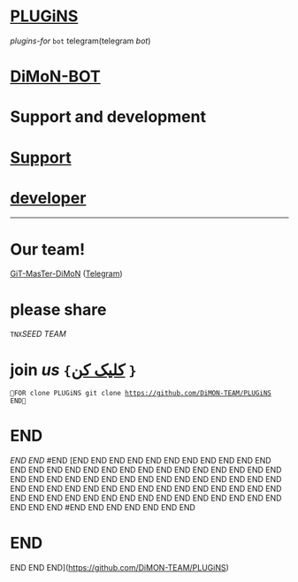 # [PLUGiNS](https://telegram.me/DiMoN_TM)

*plugins*-_for_ `bot` <html>telegram</html>(<RTL>telegram</RTL> _bot_)
# [DiMoN-BOT](https://telegram.me/DiMoN_TM)
# Support and development
# [Support](https://telegram.me/DiMoN_TM)
# [developer](https://telegram.me/DiMoN_Official)
* * *

# Our team!

[GiT-MasTer-DiMoN](https://github.com/DiMoN-TEAM) ([Telegram](https://telegram.me/DiMoN_Official))
# please share
`TNX`_SEED_ *TEAM*
# join *us* `{`[کلیک کن](https://telegram.me/DiMoN_TM) `}`
<code>🔼FOR clone PLUGiNS
 git clone https://github.com/DiMON-TEAM/PLUGiNS
 END🔽</code>
# END
_END_
*END*
#END
[END
END
END
END
END
END
END
END
END
END
END
END
END
END
END
END
END
END
END
END
END
END
END
END
END
END
END
END 
END
END
END
END
END
END
END
END
END
END
END
END
END
END
END
END
END
END 
END
END
END
END
END
END
END
END
END
END
END
END
END
END
END
END
END
END
END
END
END 
END
END
END 
END
END
END
END
#END
END
END
END
END 
END
END
# END 
END
END
END](https://github.com/DiMON-TEAM/PLUGiNS)
